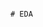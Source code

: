                                                                                                                                 # EDA 
 

